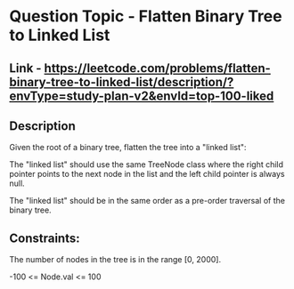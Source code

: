 # Question Topic - Flatten Binary Tree to Linked List

## Link - https://leetcode.com/problems/flatten-binary-tree-to-linked-list/description/?envType=study-plan-v2&envId=top-100-liked

## Description
Given the root of a binary tree, flatten the tree into a "linked list":

The "linked list" should use the same TreeNode class where the right child pointer points to the next node in the list and the left child pointer is always null.

The "linked list" should be in the same order as a pre-order traversal of the binary tree.

## Constraints:

The number of nodes in the tree is in the range [0, 2000].

-100 <= Node.val <= 100
